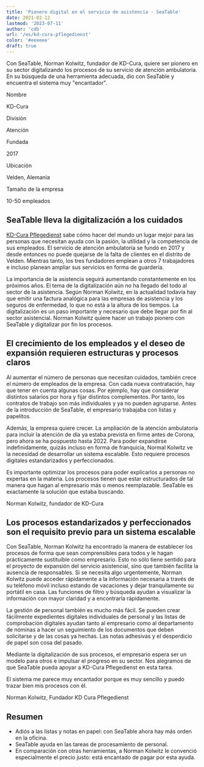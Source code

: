 ```yaml
---
title: 'Pionero digital en el servicio de asistencia - SeaTable'
date: 2021-02-12
lastmod: '2023-07-11'
author: 'cdb'
url: '/es/kd-cura-pflegedienst'
color: '#eeeeee'
draft: true
---
```


Con SeaTable, Norman Kolwitz, fundador de KD-Cura, quiere ser pionero en su sector digitalizando los procesos de su servicio de atención ambulatoria. En su búsqueda de una herramienta adecuada, dio con SeaTable y encuentra el sistema muy "encantador".

Nombre

KD-Cura

División

Atención

Fundada

2017

Ubicación

Velden, Alemania

Tamaño de la empresa

10-50 empleados

## SeaTable lleva la digitalización a los cuidados

[KD-Cura Pflegedienst](https://www.kd-cura.de) sabe cómo hacer del mundo un lugar mejor para las personas que necesitan ayuda con la pasión, la utilidad y la competencia de sus empleados. El servicio de atención ambulatoria se fundó en 2017 y desde entonces no puede quejarse de la falta de clientes en el distrito de Velden. Mientras tanto, los tres fundadores emplean a otros 7 trabajadores e incluso planean ampliar sus servicios en forma de guardería.

La importancia de la asistencia seguirá aumentando constantemente en los próximos años. El tema de la digitalización aún no ha llegado del todo al sector de la asistencia. Según Norman Kolwitz, en la actualidad todavía hay que emitir una factura analógica para las empresas de asistencia y los seguros de enfermedad, lo que no está a la altura de los tiempos. La digitalización es un paso importante y necesario que debe llegar por fin al sector asistencial. Norman Kolwitz quiere hacer un trabajo pionero con SeaTable y digitalizar por fin los procesos.

## El crecimiento de los empleados y el deseo de expansión requieren estructuras y procesos claros

Al aumentar el número de personas que necesitan cuidados, también crece el número de empleados de la empresa. Con cada nueva contratación, hay que tener en cuenta algunas cosas. Por ejemplo, hay que considerar distintos salarios por hora y fijar distintos complementos. Por tanto, los contratos de trabajo son más individuales y ya no pueden agruparse. Antes de la introducción de SeaTable, el empresario trabajaba con listas y papelitos.

Además, la empresa quiere crecer. La ampliación de la atención ambulatoria para incluir la atención de día ya estaba prevista en firme antes de Corona, pero ahora se ha pospuesto hasta 2022. Para poder expandirse indefinidamente, quizás incluso en forma de franquicia, Normal Kolwitz ve la necesidad de desarrollar un sistema escalable. Esto requiere procesos digitales estandarizados y perfeccionados.

Es importante optimizar los procesos para poder explicarlos a personas no expertas en la materia. Los procesos tienen que estar estructurados de tal manera que hagan al empresario más o menos reemplazable. SeaTable es exactamente la solución que estaba buscando.

Norman Kolwitz, fundador de KD-Cura

## Los procesos estandarizados y perfeccionados son el requisito previo para un sistema escalable

Con SeaTable, Norman Kolwitz ha encontrado la manera de establecer los procesos de forma que sean comprensibles para todos y le hagan prácticamente sustituible como empresario. Esto no sólo tiene sentido para el proyecto de expansión del servicio asistencial, sino que también facilita la ausencia de responsables. Si se necesita algo urgentemente, Norman Kolwitz puede acceder rápidamente a la información necesaria a través de su teléfono móvil incluso estando de vacaciones y dejar tranquilamente su portátil en casa. Las funciones de filtro y búsqueda ayudan a visualizar la información con mayor claridad y a encontrarla rápidamente.

La gestión de personal también es mucho más fácil. Se pueden crear fácilmente expedientes digitales individuales de personal y las listas de comprobación digitales ayudan tanto al empresario como al departamento de nóminas a hacer un seguimiento de los documentos que deben solicitarse y de las cosas ya hechas. Las notas adhesivas y el desperdicio de papel son cosa del pasado.

Mediante la digitalización de sus procesos, el empresario espera ser un modelo para otros e impulsar el progreso en su sector. Nos alegramos de que SeaTable pueda apoyar a KD-Cura Pflegedienst en esta tarea.

El sistema me parece muy encantador porque es muy sencillo y puedo trazar bien mis procesos con él.

Norman Kolwitz, Fundador KD Cura Pflegedienst

## Resumen

- Adiós a las listas y notas en papel: con SeaTable ahora hay más orden en la oficina.
- SeaTable ayuda en las tareas de procesamiento de personal.
- En comparación con otras herramientas, a Norman Kolwitz le convenció especialmente el precio justo: está encantado de pagar por esta ayuda.
